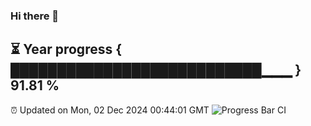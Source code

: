 ### Hi there 👋
⏳ Year progress { ███████████████████████████▁▁▁ } 91.81 %
---
⏰ Updated on Mon, 02 Dec 2024 00:44:01 GMT
![Progress Bar CI](https://github.com/Moyi321/Moyi321/workflows/Progress%20Bar%20CI/badge.svg)
